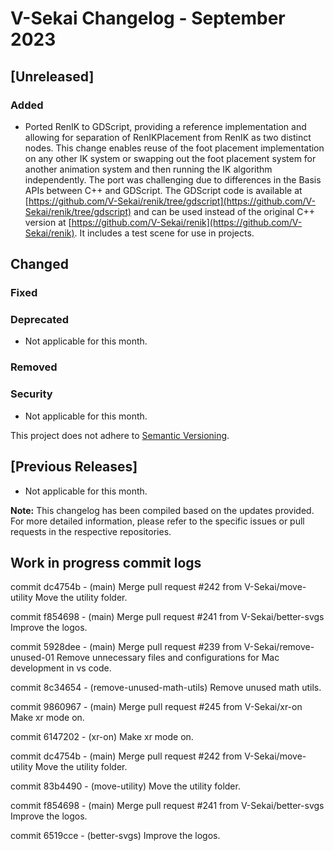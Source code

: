 # V-Sekai Changelog - September 2023

## [Unreleased]

### Added

- Ported RenIK to GDScript, providing a reference implementation and allowing for separation of RenIKPlacement from RenIK as two distinct nodes. This change enables reuse of the foot placement implementation on any other IK system or swapping out the foot placement system for another animation system and then running the IK algorithm independently. The port was challenging due to differences in the Basis APIs between C++ and GDScript. The GDScript code is available at [https://github.com/V-Sekai/renik/tree/gdscript](https://github.com/V-Sekai/renik/tree/gdscript) and can be used instead of the original C++ version at [https://github.com/V-Sekai/renik](https://github.com/V-Sekai/renik). It includes a test scene for use in projects.

## Changed

### Fixed

### Deprecated

- Not applicable for this month.

### Removed

### Security

- Not applicable for this month.

This project does not adhere to [Semantic Versioning](https://semver.org/spec/v2.0.0.html).

## [Previous Releases]

- Not applicable for this month.

**Note:** This changelog has been compiled based on the updates provided. For more detailed information, please refer to the specific issues or pull requests in the respective repositories.

## Work in progress commit logs

commit dc4754b - (main) Merge pull request #242 from V-Sekai/move-utility
Move the utility folder.

commit f854698 - (main) Merge pull request #241 from V-Sekai/better-svgs 
Improve the logos.

commit 5928dee - (main) Merge pull request #239 from V-Sekai/remove-unused-01
Remove unnecessary files and configurations for Mac development in vs code.

commit 8c34654 - (remove-unused-math-utils) Remove unused math utils. 

commit 9860967 - (main) Merge pull request #245 from V-Sekai/xr-on
Make xr mode on.

commit 6147202 - (xr-on) Make xr mode on.

commit dc4754b - (main) Merge pull request #242 from V-Sekai/move-utility
Move the utility folder. 

commit 83b4490 - (move-utility) Move the utility folder.

commit f854698 - (main) Merge pull request #241 from V-Sekai/better-svgs
Improve the logos.

commit 6519cce - (better-svgs) Improve the logos.

